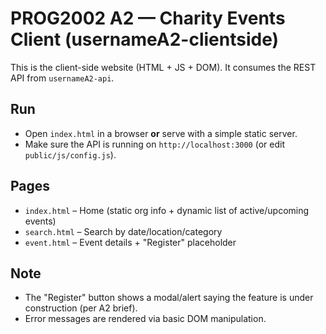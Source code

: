 # PROG2002 A2 — Charity Events Client (usernameA2-clientside)

This is the client-side website (HTML + JS + DOM). It consumes the REST API from `usernameA2-api`.

## Run
- Open `index.html` in a browser **or** serve with a simple static server.
- Make sure the API is running on `http://localhost:3000` (or edit `public/js/config.js`).

## Pages
- `index.html` – Home (static org info + dynamic list of active/upcoming events)
- `search.html` – Search by date/location/category
- `event.html` – Event details + "Register" placeholder

## Note
- The "Register" button shows a modal/alert saying the feature is under construction (per A2 brief).
- Error messages are rendered via basic DOM manipulation.

